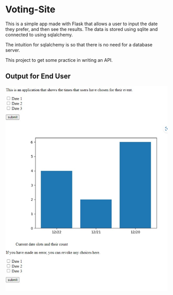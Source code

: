 # Voting-Site
This is a simple app made with Flask that allows a user to input the date they prefer, and then see the results. The data is stored using sqlite and connected to using sqlalchemy.

The intuition for sqlalchemy is so that there is no need for a database server. 

This project to get some practice in writing an API.

## Output for End User
![Image of site layout, simple buttons with graph displaying buckets and their count](img/output.jpg)
